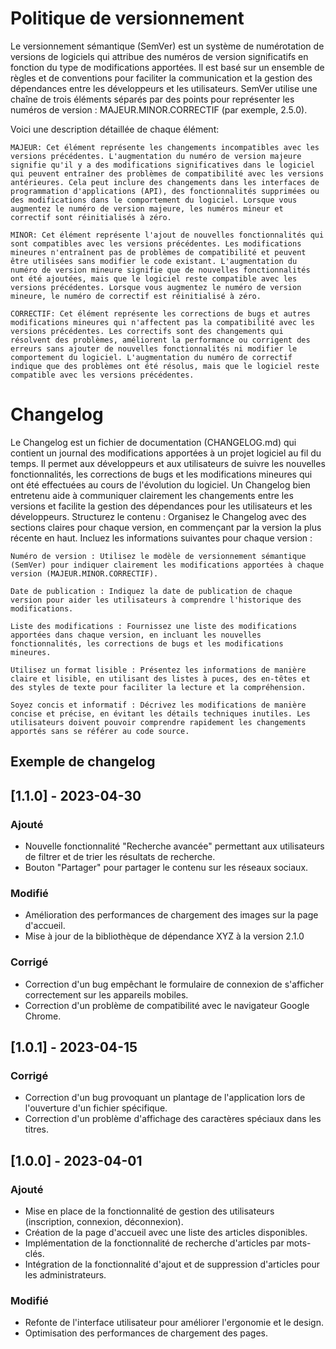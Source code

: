 
# Politique de versionnement

Le versionnement sémantique (SemVer) est un système de numérotation de versions de logiciels qui attribue des numéros de version significatifs en fonction du type de modifications apportées. Il est basé sur un ensemble de règles et de conventions pour faciliter la communication et la gestion des dépendances entre les développeurs et les utilisateurs. SemVer utilise une chaîne de trois éléments séparés par des points pour représenter les numéros de version : MAJEUR.MINOR.CORRECTIF (par exemple, 2.5.0).

Voici une description détaillée de chaque élément:

    MAJEUR: Cet élément représente les changements incompatibles avec les versions précédentes. L'augmentation du numéro de version majeure signifie qu'il y a des modifications significatives dans le logiciel qui peuvent entraîner des problèmes de compatibilité avec les versions antérieures. Cela peut inclure des changements dans les interfaces de programmation d'applications (API), des fonctionnalités supprimées ou des modifications dans le comportement du logiciel. Lorsque vous augmentez le numéro de version majeure, les numéros mineur et correctif sont réinitialisés à zéro.

    MINOR: Cet élément représente l'ajout de nouvelles fonctionnalités qui sont compatibles avec les versions précédentes. Les modifications mineures n'entraînent pas de problèmes de compatibilité et peuvent être utilisées sans modifier le code existant. L'augmentation du numéro de version mineure signifie que de nouvelles fonctionnalités ont été ajoutées, mais que le logiciel reste compatible avec les versions précédentes. Lorsque vous augmentez le numéro de version mineure, le numéro de correctif est réinitialisé à zéro.

    CORRECTIF: Cet élément représente les corrections de bugs et autres modifications mineures qui n'affectent pas la compatibilité avec les versions précédentes. Les correctifs sont des changements qui résolvent des problèmes, améliorent la performance ou corrigent des erreurs sans ajouter de nouvelles fonctionnalités ni modifier le comportement du logiciel. L'augmentation du numéro de correctif indique que des problèmes ont été résolus, mais que le logiciel reste compatible avec les versions précédentes.

# Changelog

Le Changelog est un fichier de documentation (CHANGELOG.md) qui contient un journal des modifications apportées à un projet logiciel au fil du temps. Il permet aux développeurs et aux utilisateurs de suivre les nouvelles fonctionnalités, les corrections de bugs et les modifications mineures qui ont été effectuées au cours de l'évolution du logiciel. Un Changelog bien entretenu aide à communiquer clairement les changements entre les versions et facilite la gestion des dépendances pour les utilisateurs et les développeurs.
Structurez le contenu : Organisez le Changelog avec des sections claires pour chaque version, en commençant par la version la plus récente en haut. Incluez les informations suivantes pour chaque version :

    Numéro de version : Utilisez le modèle de versionnement sémantique (SemVer) pour indiquer clairement les modifications apportées à chaque version (MAJEUR.MINOR.CORRECTIF).

    Date de publication : Indiquez la date de publication de chaque version pour aider les utilisateurs à comprendre l'historique des modifications.

    Liste des modifications : Fournissez une liste des modifications apportées dans chaque version, en incluant les nouvelles fonctionnalités, les corrections de bugs et les modifications mineures.

    Utilisez un format lisible : Présentez les informations de manière claire et lisible, en utilisant des listes à puces, des en-têtes et des styles de texte pour faciliter la lecture et la compréhension.

    Soyez concis et informatif : Décrivez les modifications de manière concise et précise, en évitant les détails techniques inutiles. Les utilisateurs doivent pouvoir comprendre rapidement les changements apportés sans se référer au code source.

## Exemple de changelog

## [1.1.0] - 2023-04-30

### Ajouté

- Nouvelle fonctionnalité "Recherche avancée" permettant aux utilisateurs de filtrer et de trier les résultats de recherche.
- Bouton "Partager" pour partager le contenu sur les réseaux sociaux.

### Modifié

- Amélioration des performances de chargement des images sur la page d'accueil.
- Mise à jour de la bibliothèque de dépendance XYZ à la version 2.1.0

### Corrigé

- Correction d'un bug empêchant le formulaire de connexion de s'afficher correctement sur les appareils mobiles.
- Correction d'un problème de compatibilité avec le navigateur Google Chrome.

## [1.0.1] - 2023-04-15

### Corrigé

- Correction d'un bug provoquant un plantage de l'application lors de l'ouverture d'un fichier spécifique.
- Correction d'un problème d'affichage des caractères spéciaux dans les titres.

## [1.0.0] - 2023-04-01

### Ajouté

- Mise en place de la fonctionnalité de gestion des utilisateurs (inscription, connexion, déconnexion).
- Création de la page d'accueil avec une liste des articles disponibles.
- Implémentation de la fonctionnalité de recherche d'articles par mots-clés.
- Intégration de la fonctionnalité d'ajout et de suppression d'articles pour les administrateurs.

### Modifié

- Refonte de l'interface utilisateur pour améliorer l'ergonomie et le design.
- Optimisation des performances de chargement des pages.
